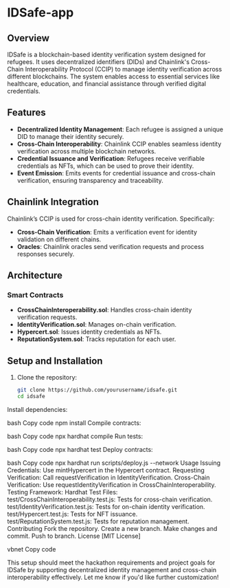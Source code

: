 # IDSafe-app

## Overview

IDSafe is a blockchain-based identity verification system designed for refugees. It uses decentralized identifiers (DIDs) and Chainlink's Cross-Chain Interoperability Protocol (CCIP) to manage identity verification across different blockchains. The system enables access to essential services like healthcare, education, and financial assistance through verified digital credentials.

## Features

- **Decentralized Identity Management**: Each refugee is assigned a unique DID to manage their identity securely.
- **Cross-Chain Interoperability**: Chainlink CCIP enables seamless identity verification across multiple blockchain networks.
- **Credential Issuance and Verification**: Refugees receive verifiable credentials as NFTs, which can be used to prove their identity.
- **Event Emission**: Emits events for credential issuance and cross-chain verification, ensuring transparency and traceability.

## Chainlink Integration

Chainlink’s CCIP is used for cross-chain identity verification. Specifically:
- **Cross-Chain Verification**: Emits a verification event for identity validation on different chains.
- **Oracles**: Chainlink oracles send verification requests and process responses securely.

## Architecture

### Smart Contracts
- **CrossChainInteroperability.sol**: Handles cross-chain identity verification requests.
- **IdentityVerification.sol**: Manages on-chain verification.
- **Hypercert.sol**: Issues identity credentials as NFTs.
- **ReputationSystem.sol**: Tracks reputation for each user.

## Setup and Installation

1. Clone the repository:
   ```bash
   git clone https://github.com/yourusername/idsafe.git
   cd idsafe
Install dependencies:

bash
Copy code
npm install
Compile contracts:

bash
Copy code
npx hardhat compile
Run tests:

bash
Copy code
npx hardhat test
Deploy contracts:

bash
Copy code
npx hardhat run scripts/deploy.js --network <network-name>
Usage
Issuing Credentials: Use mintHypercert in the Hypercert contract.
Requesting Verification: Call requestVerification in IdentityVerification.
Cross-Chain Verification: Use requestIdentityVerification in CrossChainInteroperability.
Testing
Framework: Hardhat
Test Files:
test/CrossChainInteroperability.test.js: Tests for cross-chain verification.
test/IdentityVerification.test.js: Tests for on-chain identity verification.
test/Hypercert.test.js: Tests for NFT issuance.
test/ReputationSystem.test.js: Tests for reputation management.
Contributing
Fork the repository.
Create a new branch.
Make changes and commit.
Push to branch.
License
[MIT License]

vbnet
Copy code

This setup should meet the hackathon requirements and project goals for IDSafe by supporting decentralized identity management and cross-chain interoperability effectively. Let me know if you'd like further customization!





